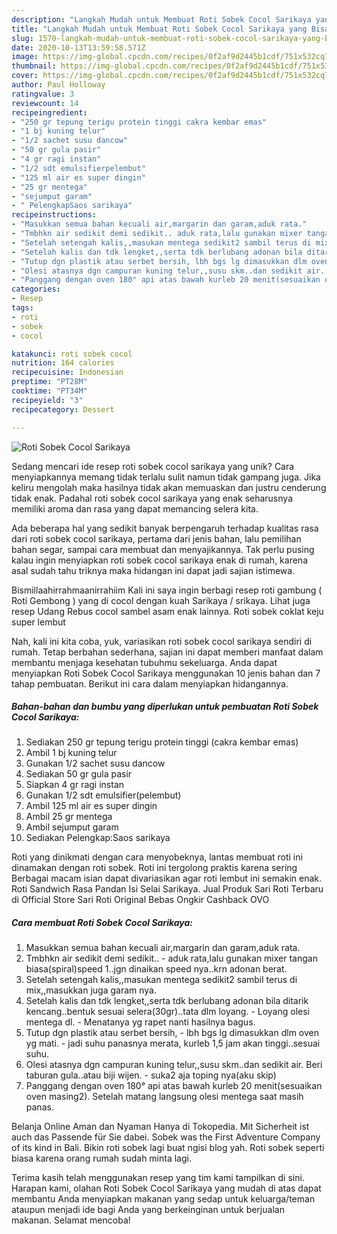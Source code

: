 ```yaml
---
description: "Langkah Mudah untuk Membuat Roti Sobek Cocol Sarikaya yang Bisa Manjain Lidah"
title: "Langkah Mudah untuk Membuat Roti Sobek Cocol Sarikaya yang Bisa Manjain Lidah"
slug: 1570-langkah-mudah-untuk-membuat-roti-sobek-cocol-sarikaya-yang-bisa-manjain-lidah
date: 2020-10-13T13:59:58.571Z
image: https://img-global.cpcdn.com/recipes/0f2af9d2445b1cdf/751x532cq70/roti-sobek-cocol-sarikaya-foto-resep-utama.jpg
thumbnail: https://img-global.cpcdn.com/recipes/0f2af9d2445b1cdf/751x532cq70/roti-sobek-cocol-sarikaya-foto-resep-utama.jpg
cover: https://img-global.cpcdn.com/recipes/0f2af9d2445b1cdf/751x532cq70/roti-sobek-cocol-sarikaya-foto-resep-utama.jpg
author: Paul Holloway
ratingvalue: 3
reviewcount: 14
recipeingredient:
- "250 gr tepung terigu protein tinggi cakra kembar emas"
- "1 bj kuning telur"
- "1/2 sachet susu dancow"
- "50 gr gula pasir"
- "4 gr ragi instan"
- "1/2 sdt emulsifierpelembut"
- "125 ml air es super dingin"
- "25 gr mentega"
- "sejumput garam"
- " PelengkapSaos sarikaya"
recipeinstructions:
- "Masukkan semua bahan kecuali air,margarin dan garam,aduk rata."
- "Tmbhkn air sedikit demi sedikit.. aduk rata,lalu gunakan mixer tangan biasa(spiral)speed 1..jgn dinaikan speed nya..krn adonan berat."
- "Setelah setengah kalis,,masukan mentega sedikit2 sambil terus di mix,,masukkan juga garam nya."
- "Setelah kalis dan tdk lengket,,serta tdk berlubang adonan bila ditarik kencang..bentuk sesuai selera(30gr)..tata dlm loyang. Loyang olesi mentega dl. Menatanya yg rapet nanti hasilnya bagus."
- "Tutup dgn plastik atau serbet bersih, lbh bgs lg dimasukkan dlm oven yg mati. jadi suhu panasnya merata, kurleb 1,5 jam akan tinggi..sesuai suhu."
- "Olesi atasnya dgn campuran kuning telur,,susu skm..dan sedikit air. Beri taburan gula..atau biji wijen. suka2 aja toping nya(aku skip)"
- "Panggang dengan oven 180° api atas bawah kurleb 20 menit(sesuaikan oven masing2). Setelah matang langsung olesi mentega saat masih panas."
categories:
- Resep
tags:
- roti
- sobek
- cocol

katakunci: roti sobek cocol 
nutrition: 164 calories
recipecuisine: Indonesian
preptime: "PT28M"
cooktime: "PT34M"
recipeyield: "3"
recipecategory: Dessert

---
```



![Roti Sobek Cocol Sarikaya](https://img-global.cpcdn.com/recipes/0f2af9d2445b1cdf/751x532cq70/roti-sobek-cocol-sarikaya-foto-resep-utama.jpg)

Sedang mencari ide resep roti sobek cocol sarikaya yang unik? Cara menyiapkannya memang tidak terlalu sulit namun tidak gampang juga. Jika keliru mengolah maka hasilnya tidak akan memuaskan dan justru cenderung tidak enak. Padahal roti sobek cocol sarikaya yang enak seharusnya memiliki aroma dan rasa yang dapat memancing selera kita.

Ada beberapa hal yang sedikit banyak berpengaruh terhadap kualitas rasa dari roti sobek cocol sarikaya, pertama dari jenis bahan, lalu pemilihan bahan segar, sampai cara membuat dan menyajikannya. Tak perlu pusing kalau ingin menyiapkan roti sobek cocol sarikaya enak di rumah, karena asal sudah tahu triknya maka hidangan ini dapat jadi sajian istimewa.

Bismillaahirrahmaanirrahiim Kali ini saya ingin berbagi resep roti gambung ( Roti Gembong ) yang di cocol dengan kuah Sarikaya / srikaya. Lihat juga resep Udang Rebus cocol sambel asam enak lainnya. Roti sobek coklat keju super lembut


Nah, kali ini kita coba, yuk, variasikan roti sobek cocol sarikaya sendiri di rumah. Tetap berbahan sederhana, sajian ini dapat memberi manfaat dalam membantu menjaga kesehatan tubuhmu sekeluarga. Anda dapat menyiapkan Roti Sobek Cocol Sarikaya menggunakan 10 jenis bahan dan 7 tahap pembuatan. Berikut ini cara dalam menyiapkan hidangannya.

<!--inarticleads1-->

##### Bahan-bahan dan bumbu yang diperlukan untuk pembuatan Roti Sobek Cocol Sarikaya:

1. Sediakan 250 gr tepung terigu protein tinggi (cakra kembar emas)
1. Ambil 1 bj kuning telur
1. Gunakan 1/2 sachet susu dancow
1. Sediakan 50 gr gula pasir
1. Siapkan 4 gr ragi instan
1. Gunakan 1/2 sdt emulsifier(pelembut)
1. Ambil 125 ml air es super dingin
1. Ambil 25 gr mentega
1. Ambil sejumput garam
1. Sediakan  Pelengkap:Saos sarikaya


Roti yang dinikmati dengan cara menyobeknya, lantas membuat roti ini dinamakan dengan roti sobek. Roti ini tergolong praktis karena sering Berbagai macam isian dapat divariasikan agar roti lembut ini semakin enak. Roti Sandwich Rasa Pandan Isi Selai Sarikaya. Jual Produk Sari Roti Terbaru di Official Store Sari Roti Original Bebas Ongkir Cashback OVO 

<!--inarticleads2-->

##### Cara membuat Roti Sobek Cocol Sarikaya:

1. Masukkan semua bahan kecuali air,margarin dan garam,aduk rata.
1. Tmbhkn air sedikit demi sedikit.. - aduk rata,lalu gunakan mixer tangan biasa(spiral)speed 1..jgn dinaikan speed nya..krn adonan berat.
1. Setelah setengah kalis,,masukan mentega sedikit2 sambil terus di mix,,masukkan juga garam nya.
1. Setelah kalis dan tdk lengket,,serta tdk berlubang adonan bila ditarik kencang..bentuk sesuai selera(30gr)..tata dlm loyang. - Loyang olesi mentega dl. - Menatanya yg rapet nanti hasilnya bagus.
1. Tutup dgn plastik atau serbet bersih, - lbh bgs lg dimasukkan dlm oven yg mati. - jadi suhu panasnya merata, kurleb 1,5 jam akan tinggi..sesuai suhu.
1. Olesi atasnya dgn campuran kuning telur,,susu skm..dan sedikit air. Beri taburan gula..atau biji wijen. - suka2 aja toping nya(aku skip)
1. Panggang dengan oven 180° api atas bawah kurleb 20 menit(sesuaikan oven masing2). Setelah matang langsung olesi mentega saat masih panas.


Belanja Online Aman dan Nyaman Hanya di Tokopedia. Mit Sicherheit ist auch das Passende für Sie dabei. Sobek was the First Adventure Company of its kind in Bali. Bikin roti sobek lagi buat ngisi blog yah. Roti sobek seperti biasa karena orang rumah sudah minta lagi. 

Terima kasih telah menggunakan resep yang tim kami tampilkan di sini. Harapan kami, olahan Roti Sobek Cocol Sarikaya yang mudah di atas dapat membantu Anda menyiapkan makanan yang sedap untuk keluarga/teman ataupun menjadi ide bagi Anda yang berkeinginan untuk berjualan makanan. Selamat mencoba!

